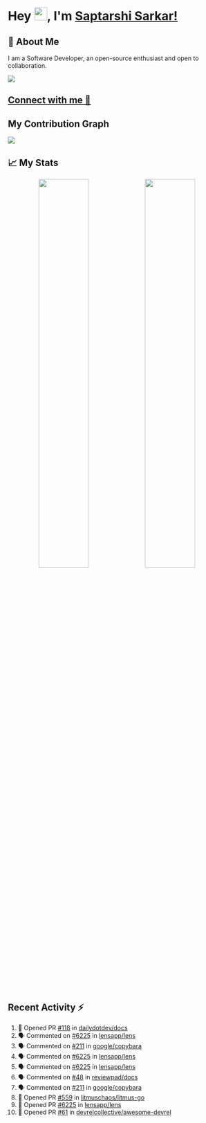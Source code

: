 # Hey <img src="https://github.com/TheDudeThatCode/TheDudeThatCode/blob/master/Assets/Hi.gif" width="30">, I'm [Saptarshi Sarkar!](https://bio.link/saptarshi) 

## 🚀 About Me
I am a Software Developer, an open-source enthusiast and open to collaboration.

![](https://visitor-badge.laobi.icu/badge?page_id=saptarshisarkar12.saptarshisarkar12)

## [Connect with me 💬](https://bio.link/saptarshi) 

## My Contribution Graph 
<img src="https://activity-graph.herokuapp.com/graph?username=SaptarshiSarkar12&bg_color=0f2d3d&color=1cadfb&line=1cadfb&point=1cadfb&area=true&hide_border=true">

## 📈 My Stats
<p align="center">	
  <img width="48%" src="https://github-readme-stats.vercel.app/api?username=saptarshisarkar12&show_icons=true&theme=tokyonight" />
  <img width="48%" src="https://github-readme-streak-stats.herokuapp.com/?user=saptarshisarkar12&theme=tokyonight" />
</p>

## Recent Activity :zap:
<!--START_SECTION:activity-->
1. 💪 Opened PR [#118](https://github.com/dailydotdev/docs/pull/118) in [dailydotdev/docs](https://github.com/dailydotdev/docs)
2. 🗣 Commented on [#6225](https://github.com/lensapp/lens/issues/6225) in [lensapp/lens](https://github.com/lensapp/lens)
3. 🗣 Commented on [#211](https://github.com/google/copybara/issues/211) in [google/copybara](https://github.com/google/copybara)
4. 🗣 Commented on [#6225](https://github.com/lensapp/lens/issues/6225) in [lensapp/lens](https://github.com/lensapp/lens)
5. 🗣 Commented on [#6225](https://github.com/lensapp/lens/issues/6225) in [lensapp/lens](https://github.com/lensapp/lens)
6. 🗣 Commented on [#48](https://github.com/reviewpad/docs/issues/48) in [reviewpad/docs](https://github.com/reviewpad/docs)
7. 🗣 Commented on [#211](https://github.com/google/copybara/issues/211) in [google/copybara](https://github.com/google/copybara)
8. 💪 Opened PR [#559](https://github.com/litmuschaos/litmus-go/pull/559) in [litmuschaos/litmus-go](https://github.com/litmuschaos/litmus-go)
9. 💪 Opened PR [#6225](https://github.com/lensapp/lens/pull/6225) in [lensapp/lens](https://github.com/lensapp/lens)
10. 💪 Opened PR [#61](https://github.com/devrelcollective/awesome-devrel/pull/61) in [devrelcollective/awesome-devrel](https://github.com/devrelcollective/awesome-devrel)
<!--END_SECTION:activity-->
